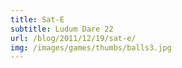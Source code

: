 ```yaml
---
title: Sat-E
subtitle: Ludum Dare 22
url: /blog/2011/12/19/sat-e/
img: /images/games/thumbs/balls3.jpg
---
```


